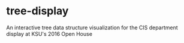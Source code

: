 # tree-display
An interactive tree data structure visualization for the CIS department display at KSU's 2016 Open House
